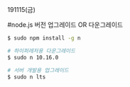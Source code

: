 191115(금)

#node.js 버전 업그레이드 OR 다운그레이드

```bash
$ sudo npm install -g n

# 하이퍼레저용 다운그레이드
$ sudo n 10.16.0

# 서버 개발용 업그레이드 
$ sudo n lts
```

